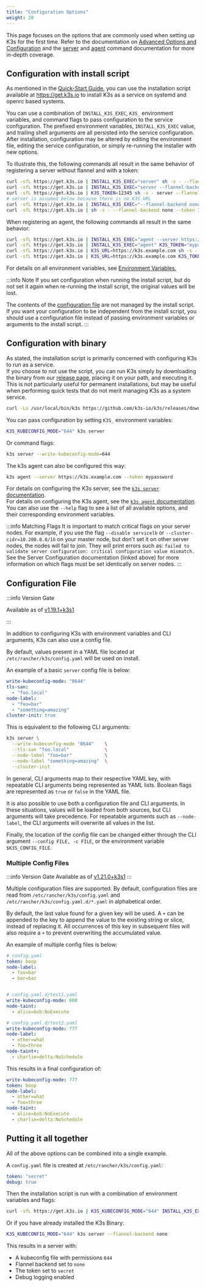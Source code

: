 ```yaml
---
title: "Configuration Options"
weight: 20
---
```


This page focuses on the options that are commonly used when setting up K3s for the first time. Refer to the documentation on [Advanced Options and Configuration](../advanced/advanced.md) and the [server](../cli/server.md) and [agent](../cli/agent.md) command documentation for more in-depth coverage.

## Configuration with install script

As mentioned in the [Quick-Start Guide](../quick-start/quick-start.md), you can use the installation script available at https://get.k3s.io to install K3s as a service on systemd and openrc based systems.

You can use a combination of `INSTALL_K3S_EXEC`, `K3S_` environment variables, and command flags to pass configuration to the service configuration.
The prefixed environment variables, `INSTALL_K3S_EXEC` value, and trailing shell arguments are all persisted into the service configuration.
After installation, configuration may be altered by editing the environment file, editing the service configuration, or simply re-running the installer with new options.

To illustrate this, the following commands all result in the same behavior of registering a server without flannel and with a token:

```bash
curl -sfL https://get.k3s.io | INSTALL_K3S_EXEC="server" sh -s - --flannel-backend none --token 12345
curl -sfL https://get.k3s.io | INSTALL_K3S_EXEC="server --flannel-backend none" K3S_TOKEN=12345 sh -s -
curl -sfL https://get.k3s.io | K3S_TOKEN=12345 sh -s - server --flannel-backend none
# server is assumed below because there is no K3S_URL
curl -sfL https://get.k3s.io | INSTALL_K3S_EXEC="--flannel-backend none --token 12345" sh -s - 
curl -sfL https://get.k3s.io | sh -s - --flannel-backend none --token 12345
```

When registering an agent, the following commands all result in the same behavior:

```bash
curl -sfL https://get.k3s.io | INSTALL_K3S_EXEC="agent --server https://k3s.example.com --token mypassword" sh -s -
curl -sfL https://get.k3s.io | INSTALL_K3S_EXEC="agent" K3S_TOKEN="mypassword" sh -s - --server https://k3s.example.com
curl -sfL https://get.k3s.io | K3S_URL=https://k3s.example.com sh -s - agent --token mypassword
curl -sfL https://get.k3s.io | K3S_URL=https://k3s.example.com K3S_TOKEN=mypassword sh -s - # agent is assumed because of K3S_URL
```

For details on all environment variables, see [Environment Variables.](../reference/env-variables.md)

:::info Note
If you set configuration when running the install script, but do not set it again when re-running the install script, the original values will be lost.

The contents of the [configuration file](#configuration-file) are not managed by the install script.
If you want your configuration to be independent from the install script, you should use a configuration file instead of passing environment variables or arguments to the install script.
:::

## Configuration with binary

As stated, the installation script is primarily concerned with configuring K3s to run as a service.  
If you choose to not use the script, you can run K3s simply by downloading the binary from our [release page](https://github.com/k3s-io/k3s/releases/latest), placing it on your path, and executing it. This is not particularly useful for permanent installations, but may be useful when performing quick tests that do not merit managing K3s as a system service.
```bash
curl -Lo /usr/local/bin/k3s https://github.com/k3s-io/k3s/releases/download/v1.26.5+k3s1/k3s; chmod a+x /usr/local/bin/k3s
```

You can pass configuration by setting `K3S_` environment variables:
```bash
K3S_KUBECONFIG_MODE="644" k3s server
```

Or command flags:
```bash
k3s server --write-kubeconfig-mode=644
```

The k3s agent can also be configured this way:

```bash
k3s agent --server https://k3s.example.com --token mypassword
```

For details on configuring the K3s server, see the [`k3s server` documentation](../cli/server.md).  
For details on configuring the K3s agent, see the [`k3s agent` documentation](../cli/agent.md).  
You can also use the `--help` flag to see a list of all available options, and their corresponding environment variables.

:::info Matching Flags
It is important to match critical flags on your server nodes. For example, if you use the flag
`--disable servicelb` or `--cluster-cidr=10.200.0.0/16` on your master node, but don't set it on other server nodes, the nodes will fail to join. They will print errors such as:
`failed to validate server configuration: critical configuration value mismatch.`
See the Server Configuration documentation (linked above) for more information on which flags must be set identically on server nodes.
:::
## Configuration File

:::info Version Gate

Available as of [v1.19.1+k3s1](https://github.com/k3s-io/k3s/releases/tag/v1.19.1%2Bk3s1)

:::

In addition to configuring K3s with environment variables and CLI arguments, K3s can also use a config file.

By default, values present in a YAML file located at `/etc/rancher/k3s/config.yaml` will be used on install.

An example of a basic `server` config file is below:

```yaml
write-kubeconfig-mode: "0644"
tls-san:
  - "foo.local"
node-label:
  - "foo=bar"
  - "something=amazing"
cluster-init: true
```

This is equivalent to the following CLI arguments:

```bash
k3s server \
  --write-kubeconfig-mode "0644"    \
  --tls-san "foo.local"             \
  --node-label "foo=bar"            \
  --node-label "something=amazing"  \
  --cluster-init
```

In general, CLI arguments map to their respective YAML key, with repeatable CLI arguments being represented as YAML lists. Boolean flags are represented as `true` or `false` in the YAML file.

It is also possible to use both a configuration file and CLI arguments. In these situations, values will be loaded from both sources, but CLI arguments will take precedence. For repeatable arguments such as `--node-label`, the CLI arguments will overwrite all values in the list.

Finally, the location of the config file can be changed either through the CLI argument `--config FILE, -c FILE`, or the environment variable `$K3S_CONFIG_FILE`.

### Multiple Config Files
:::info Version Gate
Available as of [v1.21.0+k3s1](https://github.com/k3s-io/k3s/releases/tag/v1.21.0%2Bk3s1)
:::

Multiple configuration files are supported. By default, configuration files are read from `/etc/rancher/k3s/config.yaml` and `/etc/rancher/k3s/config.yaml.d/*.yaml` in alphabetical order. 

By default, the last value found for a given key will be used. A `+` can be appended to the key to append the value to the existing string or slice, instead of replacing it. All occurrences of this key in subsequent files will also require a `+` to prevent overwriting the accumulated value.

An example of multiple config files is below:

```yaml
# config.yaml
token: boop
node-label:
  - foo=bar
  - bar=baz


# config.yaml.d/test1.yaml
write-kubeconfig-mode: 600
node-taint:
  - alice=bob:NoExecute

# config.yaml.d/test2.yaml
write-kubeconfig-mode: 777
node-label:
  - other=what
  - foo=three
node-taint+:
  - charlie=delta:NoSchedule

```

This results in a final configuration of:

```yaml
write-kubeconfig-mode: 777
token: boop
node-label:
  - other=what
  - foo=three
node-taint:
  - alice=bob:NoExecute
  - charlie=delta:NoSchedule
```

## Putting it all together

All of the above options can be combined into a single example.

A `config.yaml` file is created at `/etc/rancher/k3s/config.yaml`:

```yaml
token: "secret"
debug: true
```

Then the installation script is run with a combination of environment variables and flags:

```bash
curl -sfL https://get.k3s.io | K3S_KUBECONFIG_MODE="644" INSTALL_K3S_EXEC="server" sh -s - --flannel-backend none
```

Or if you have already installed the K3s Binary:
```bash
K3S_KUBECONFIG_MODE="644" k3s server --flannel-backend none
```

This results in a server with:
- A kubeconfig file with permissions `644`
- Flannel backend set to `none`
- The token set to `secret`
- Debug logging enabled
